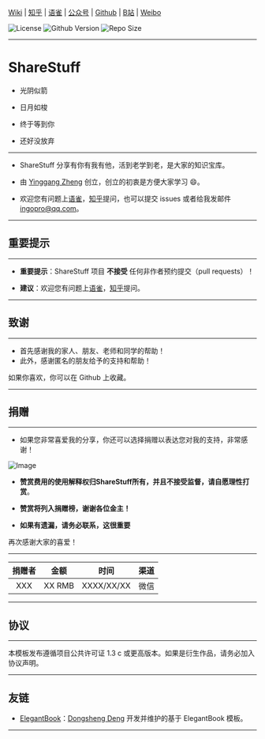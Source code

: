 <!-- Author : Yinggang Zheng->
﻿<!-- Author : Yinggang Zheng->
<!-- Program Email: ingopro@qq.com -->

 [Wiki](https://github.com/SMUZYG/ShareStuff/wiki) | [知乎](https://www.zhihu.com/people/ShareStuff) | [语雀](https://www.yuque.com/sharestuff) | [公众号](https://mp.weixin.qq.com/mp/profile_ext?action=home&__biz=MzA3OTQ1NjcxMQ==&scene=124#wechat_redirect) | [Github](https://github.com/SMUZYG) | [B站](https://space.bilibili.com/20435673) | [Weibo](https://weibo.com/izinngo)

![License](https://img.shields.io/ctan/l/elegantbook.svg) ![Github Version](https://img.shields.io/github/release/ElegantLaTeX/ElegantBook.svg) ![Repo Size](https://img.shields.io/github/repo-size/ElegantLaTeX/ElegantBook.svg)

---

# ShareStuff

<a id="markdown-sharestuff" name="sharestuff"></a>
  * 光阴似箭

  * 日月如梭

  * 终于等到你

  * 还好没放弃
---
* ShareStuff 分享有你有我有他，活到老学到老，是大家的知识宝库。

*  由 [Yinggang Zheng](https://www.zhihu.com/people/ShareStuff) 创立，创立的初衷是方便大家学习 😄。

* 欢迎您有问题上[语雀](https://www.yuque.com/sharestuff/bvm1rk)，[知乎](https://www.zhihu.com/people/ShareStuff)提问，也可以提交 issues 或者给我发邮件 ingopro@qq.com。

---

## 重要提示
---
* **重要提示**：ShareStuff 项目 **不接受** 任何非作者预约提交（pull requests）！

* **建议**：欢迎您有问题上[语雀](https://www.yuque.com/sharestuff/bvm1rk)，[知乎](https://www.zhihu.com/people/ShareStuff)提问。

---

## 致谢
---
* 首先感谢我的家人、朋友、老师和同学的帮助！
* 此外，感谢匿名的朋友给予的支持和帮助！

如果你喜欢，你可以在 Github 上收藏。

---

## 捐赠
---
* 如果您非常喜爱我的分享，你还可以选择捐赠以表达您对我的支持，非常感谢！

![Image](https://pic4.zhimg.com/80/v2-9b48b44fd57355ac1e233cc15a942dad_hd.png)

* **赞赏费用的使用解释权归ShareStuff所有，并且不接受监督，请自愿理性打赏**。

* **赞赏将列入捐赠榜，谢谢各位金主！**

* **如果有遗漏，请务必联系，这很重要**

再次感谢大家的喜爱！

---

| 捐赠者   | 金额 |  时间  | 渠道 |
| :------:   | :----:   | :----: | :------:   |
| XXX  | XX RMB |   XXXX/XX/XX   | 微信 |

---

## 协议
---
本模板发布遵循项目公共许可证 1.3 c 或更高版本。如果是衍生作品，请务必加入协议声明。

---

## 友链

+ [ElegantBook](https://github.com/ElegantLaTeX/ElegantBook)：[Dongsheng Deng](https://ddswhu.me/) 开发并维护的基于 ElegantBook 模板。

-------
